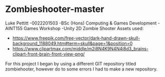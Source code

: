 # Zombieshooter-master
Luke Pettitt
-0022201503
-BSc (Hons) Computing & Games Development 
-AINT155 Games Workshop
-Unity 2D Zombie Shooter
Assets used:
- https://www.freepik.com/free-vector/dark-hand-drawn-skull-background_1188049.htm#term=skull&page=1&position=0
- https://www.clipartmax.com/middle/m2i8N4K9N4N4i8d3_brains-clipart-front-brain-front-view-png/

For this project I began by using a different GIT repository titled zombiehooter, however do to some errors I had to make a new repository.
